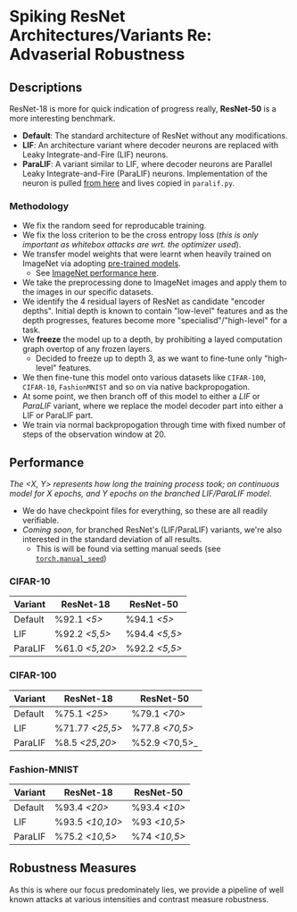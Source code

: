 # Spiking ResNet Architectures/Variants Re: Advaserial Robustness

## Descriptions
ResNet-18 is more for quick indication of progress really, **ResNet-50** is a more interesting benchmark.

- **Default**: The standard architecture of ResNet without any modifications.
- **LIF**: An architecture variant where decoder neurons are replaced with Leaky Integrate-and-Fire (LIF) neurons.
- **ParaLIF**: A variant similar to LIF, where decoder neurons are Parallel Leaky Integrate-and-Fire (ParaLIF) neurons. Implementation of the neuron is pulled [from here](https://github.com/NECOTIS/Parallelizable-Leaky-Integrate-and-Fire-Neuron) and lives copied in `paralif.py`.

### Methodology
- We fix the random seed for reproducable training.
- We fix the loss criterion to be the cross entropy loss (_this is only important as whitebox attacks are wrt. the optimizer used_).
- We transfer model weights that were learnt when heavily trained on ImageNet via adopting [pre-trained models](https://pytorch.org/vision/stable/models.html).
    - See [ImageNet performance here](https://pytorch.org/vision/stable/models.html#table-of-all-available-classification-weights).
- We take the preprocessing done to ImageNet images and apply them to the images in our specific datasets.
- We identify the 4 residual layers of ResNet as candidate "encoder depths". Initial depth is known to contain "low-level" features and as the depth progresses, features become more "specialisd"/"high-level" for a task.
- We **freeze** the model up to a depth, by prohibiting a layed computation graph overtop of any frozen layers.
    - Decided to freeze up to depth 3, as we want to fine-tune only "high-level" features.
- We then fine-tune this model onto various datasets like `CIFAR-100`, `CIFAR-10`, `FashionMNIST` and so on via native backpropogation.
- At some point, we then branch off of this model to either a *LIF* or *ParaLIF* variant, where we replace the model decoder part into either a LIF or ParaLIF part.
- We train via normal backpropogation through time with fixed number of steps of the observation window at 20.

## Performance
_The <X, Y> represents how long the training process took; on continuous model for X epochs, and Y epochs on the branched LIF/ParaLIF model_.

- We do have checkpoint files for everything, so these are all readily verifiable.
- _Coming soon_, for branched ResNet's (LIF/ParaLIF) variants, we're also interested in the standard deviation of all results.
    - This is will be found via setting manual seeds (see [`torch.manual_seed`](https://pytorch.org/docs/stable/generated/torch.manual_seed.html))

### CIFAR-10

| Variant  | ResNet-18       | ResNet-50      |
|-----------|-----------------|------------------
| Default  | %92.1 _<5>_     |  %94.1 _<5>_   |
| LIF      | %92.2 _<5,5>_   |  %94.4 _<5,5>_ |
| ParaLIF  | %61.0 _<5,20>_  |  %92.2 _<5,5>_ |

### CIFAR-100
| Variant  | ResNet-18       | ResNet-50      |
|-----------|-----------------|------------------
| Default  | %75.1 _<25>_    | %79.1 _<70>_   |
| LIF      | %71.77 _<25,5>_ | %77.8 _<70,5>_ |
| ParaLIF  | %8.5   _<25,20>_ | %52.9 <70,5>_ |

### Fashion-MNIST
| Variant  | ResNet-18       | ResNet-50      |
|-----------|-----------------|------------------
| Default  | %93.4 _<20>_    |  %93.4 _<10>_  |
| LIF      | %93.5 _<10,10>_ |  %93 _<10,5>_  |
| ParaLIF  | %75.2 _<10,5>_  |  %74 _<10,5>_  |

## Robustness Measures
As this is where our focus predominately lies, we provide a pipeline of well known attacks at various intensities and contrast measure robustness.
